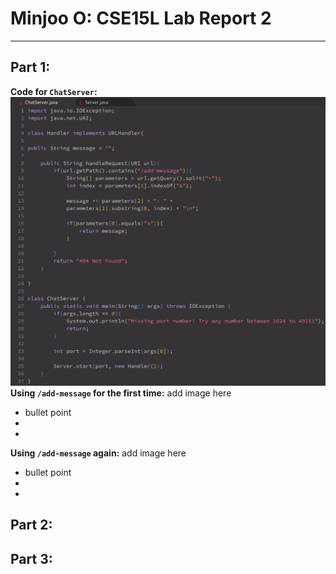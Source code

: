 # Minjoo O: CSE15L Lab Report 2
---
## Part 1:
**Code for `ChatServer`:** \
![chatserver-code](chatserver-code.png) \
**Using `/add-message` for the first time:** 
add image here
* bullet point
*
*
**Using `/add-message` again:**
add image here
* bullet point
*
*

## Part 2:

## Part 3:
